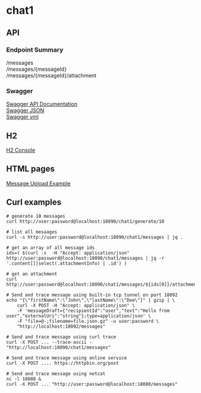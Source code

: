 # chat1

## API

### Endpoint Summary

/messages  
/messages/{messageId}  
/messages/{messageId}/attachment  

### Swagger
[Swagger API Documentation](http://localhost:18090/chat1/swagger-ui.html)  
[Swagger JSON](http://localhost:18090/chat1/v2/api-docs)  
[Swagger yml](http://localhost:18090/chat1//swagger.yml)

## H2
[H2 Console](http://localhost:18090/chat1/h2_console/)

## HTML pages
[Message Upload Example](http://localhost:18090/chat1/develop/index.html)

## Curl examples
```
# generate 10 messages
curl http://user:password@localhost:18090/chat1/generate/10

# list all mesaages
curl -s http://user:password@localhost:18090/chat1/messages | jq .

# get an array of all message ids
ids=( $(curl -s  -H "Accept: application/json" http://user:password@localhost:18090/chat1/messages | jq -r '.content[]|select(.attachmentInfo) | .id') )

# get an attachment
curl http://user:password@localhost:18090/chat1/messages/${ids[0]}/attachment

# Send and trace message using built-in tcp tunnel on port 18092
echo "{\"firstName\":\"John\",\"lastName\":\"Doe\"}" | gzip | \
    curl -X POST -H "Accept: application/json" \
    -F 'messageDraft={"recipientId":"user","text":"Hello from user","externalUri":"string"};type=application/json' \
    -F "file=@-;filename=file.json.gz" -u user:password \
    "http://localhost:18092/messages"

# Send and trace message using curl trace
curl -X POST ... --trace-ascii - "http://localhost:18090/chat1/messages"
    
# Send and trace message using online service    
curl -X POST .... https://httpbin.org/post

# Send and trace message using netcat
nc -l 18080 &
curl -X POST ... "http://user:password@localhost:18080/messages"
```
